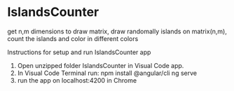 # IslandsCounter

get n,m dimensions to draw matrix,
draw randomally islands on matrix(n,m),
count the islands and color in different colors

Instructions for setup and run IslandsCounter app

1. Open unzipped folder IslandsCounter in Visual Code app.
2. In Visual Code Terminal run:
	npm install @angular/cli
	ng serve
3. run the app on localhost:4200 in Chrome

